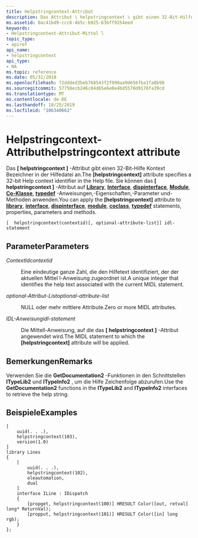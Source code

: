 ```yaml
---
title: Helpstringcontext-Attribut
description: Das Attribut \ helpstringcontext \ gibt einen 32-Bit-Hilfe Kontext Bezeichner in der Hilfedatei an. Sie können das Attribut \ helpstringcontext \ auf die Anweisungen Library, Interface, dispinterface, Module, Coclass, typedef, Properties, Parameters und Methods anwenden.
ms.assetid: 0ac41bd9-ccc6-4b5c-b925-63bff9254eed
keywords:
- Helpstringcontext-Attribut-Mittel l
topic_type:
- apiref
api_name:
- helpstringcontext
api_type:
- NA
ms.topic: reference
ms.date: 05/31/2018
ms.openlocfilehash: 72ddded3beb768543f2f990aa9d656fba1fa8b98
ms.sourcegitcommit: 57758ecb246c84d65e6e0e4bd5570d9176fa39cd
ms.translationtype: MT
ms.contentlocale: de-DE
ms.lasthandoff: 10/25/2019
ms.locfileid: "106340662"
---
```

# <a name="helpstringcontext-attribute"></a><span data-ttu-id="f44e3-105">Helpstringcontext-Attribut</span><span class="sxs-lookup"><span data-stu-id="f44e3-105">helpstringcontext attribute</span></span>

<span data-ttu-id="f44e3-106">Das **\[ helpstringcontext \]** -Attribut gibt einen 32-Bit-Hilfe Kontext Bezeichner in der Hilfedatei an.</span><span class="sxs-lookup"><span data-stu-id="f44e3-106">The **\[helpstringcontext\]** attribute specifies a 32-bit Help context identifier in the Help file.</span></span> <span data-ttu-id="f44e3-107">Sie können das **\[ helpstringcontext \]** -Attribut auf [**Library**](library.md), [**Interface**](interface.md), [**dispinterface**](dispinterface.md), [**Module**](module.md), [**Co-Klasse**](coclass.md), [**typedef**](typedef.md) -Anweisungen,-Eigenschaften,-Parameter und-Methoden anwenden.</span><span class="sxs-lookup"><span data-stu-id="f44e3-107">You can apply the **\[helpstringcontext\]** attribute to [**library**](library.md), [**interface**](interface.md), [**dispinterface**](dispinterface.md), [**module**](module.md), [**coclass**](coclass.md), [**typedef**](typedef.md) statements, properties, parameters and methods.</span></span>

``` syntax
[  helpstringcontext(contextid)[, optional-attribute-list]] idl-statement
```

## <a name="parameters"></a><span data-ttu-id="f44e3-108">Parameter</span><span class="sxs-lookup"><span data-stu-id="f44e3-108">Parameters</span></span>

<dl> <dt>

<span data-ttu-id="f44e3-109">*ContextId*</span><span class="sxs-lookup"><span data-stu-id="f44e3-109">*contextid*</span></span> 
</dt> <dd>

<span data-ttu-id="f44e3-110">Eine eindeutige ganze Zahl, die den Hilfetext identifiziert, der der aktuellen Mittel l-Anweisung zugeordnet ist.</span><span class="sxs-lookup"><span data-stu-id="f44e3-110">A unique integer that identifies the help text associated with the current MIDL statement.</span></span>

</dd> <dt>

<span data-ttu-id="f44e3-111">*optional-Attribut-List*</span><span class="sxs-lookup"><span data-stu-id="f44e3-111">*optional-attribute-list*</span></span> 
</dt> <dd>

<span data-ttu-id="f44e3-112">NULL oder mehr mittlere Attribute.</span><span class="sxs-lookup"><span data-stu-id="f44e3-112">Zero or more MIDL attributes.</span></span>

</dd> <dt>

<span data-ttu-id="f44e3-113">*IDL-Anweisung*</span><span class="sxs-lookup"><span data-stu-id="f44e3-113">*idl-statement*</span></span> 
</dt> <dd>

<span data-ttu-id="f44e3-114">Die Mittell-Anweisung, auf die das **\[ helpstringcontext \]** -Attribut angewendet wird.</span><span class="sxs-lookup"><span data-stu-id="f44e3-114">The MIDL statement to which the **\[helpstringcontext\]** attribute will be applied.</span></span>

</dd> </dl>

## <a name="remarks"></a><span data-ttu-id="f44e3-115">Bemerkungen</span><span class="sxs-lookup"><span data-stu-id="f44e3-115">Remarks</span></span>

<span data-ttu-id="f44e3-116">Verwenden Sie die **GetDocumentation2** -Funktionen in den Schnittstellen **ITypeLib2** und **ITypeInfo2** , um die Hilfe Zeichenfolge abzurufen.</span><span class="sxs-lookup"><span data-stu-id="f44e3-116">Use the **GetDocumentation2** functions in the **ITypeLib2** and **ITypeInfo2** interfaces to retrieve the help string.</span></span>

## <a name="examples"></a><span data-ttu-id="f44e3-117">Beispiele</span><span class="sxs-lookup"><span data-stu-id="f44e3-117">Examples</span></span>

``` syntax
[
    uuid(. . .),
    helpstringcontext(103),
    version(1.0)
]
library Lines
{
    [
        uuid(. . .), 
        helpstringcontext(102),
        oleautomation,
        dual
    ]
    interface ILine : IDispatch
    {
        [propget, helpstringcontext(100)] HRESULT Color([out, retval] long* ReturnVal); 
        [propput, helpstringcontext(101)] HRESULT Color([in] long rgb);
    }
};
```

 

 




